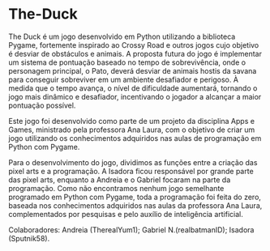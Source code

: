 # The-Duck
The Duck é um jogo desenvolvido em Python utilizando a biblioteca Pygame, fortemente inspirado ao Crossy Road e outros jogos cujo objetivo é desviar de obstáculos e animais. A proposta futura do jogo é implementar um sistema de pontuação baseado no tempo de sobrevivência, onde o personagem principal, o Pato, deverá desviar de animais hostis da savana para conseguir sobreviver em um ambiente desafiador e perigoso. À medida que o tempo avança, o nível de dificuldade aumentará, tornando o jogo mais dinâmico e desafiador, incentivando o jogador a alcançar a maior pontuação possível.

Este jogo foi desenvolvido como parte de um projeto da disciplina Apps e Games, ministrado pela professora Ana Laura, com o objetivo de criar um jogo utilizando os conhecimentos adquiridos nas aulas de programação em Python com Pygame.

Para o desenvolvimento do jogo, dividimos as funções entre a criação das pixel arts e a programação. A Isadora ficou responsável por grande parte das pixel arts, enquanto a Andreia e o Gabriel focaram na parte da programação. Como não encontramos nenhum jogo semelhante programado em Python com Pygame, toda a programação foi feita do zero, baseada nos conhecimentos adquiridos nas aulas da professora Ana Laura, complementados por pesquisas e pelo auxílio de inteligência artificial.

Colaboradores: Andreia (TherealYum1); Gabriel N.(realbatmanID); Isadora (Sputnik58).

